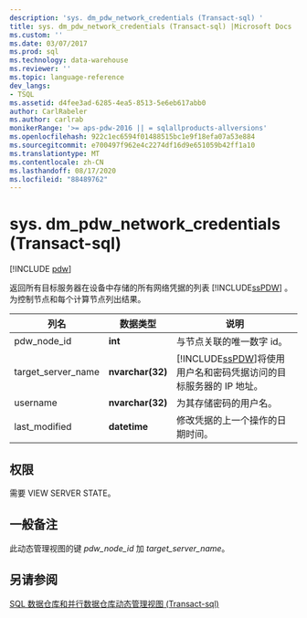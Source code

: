 ```yaml
---
description: 'sys. dm_pdw_network_credentials (Transact-sql) '
title: sys. dm_pdw_network_credentials (Transact-sql) |Microsoft Docs
ms.custom: ''
ms.date: 03/07/2017
ms.prod: sql
ms.technology: data-warehouse
ms.reviewer: ''
ms.topic: language-reference
dev_langs:
- TSQL
ms.assetid: d4fee3ad-6285-4ea5-8513-5e6eb617abb0
author: CarlRabeler
ms.author: carlrab
monikerRange: '>= aps-pdw-2016 || = sqlallproducts-allversions'
ms.openlocfilehash: 922c1ec6594f01488515bc1e9f18efa07a53e884
ms.sourcegitcommit: e700497f962e4c2274df16d9e651059b42ff1a10
ms.translationtype: MT
ms.contentlocale: zh-CN
ms.lasthandoff: 08/17/2020
ms.locfileid: "88489762"
---
```

# <a name="sysdm_pdw_network_credentials-transact-sql"></a>sys. dm_pdw_network_credentials (Transact-sql) 
[!INCLUDE [pdw](../../includes/applies-to-version/pdw.md)]

  返回所有目标服务器在设备中存储的所有网络凭据的列表 [!INCLUDE[ssPDW](../../includes/sspdw-md.md)] 。 为控制节点和每个计算节点列出结果。  
  
|列名|数据类型|说明|  
|-----------------|---------------|-----------------|  
|pdw_node_id|**int**|与节点关联的唯一数字 id。|  
|target_server_name|**nvarchar(32)**|[!INCLUDE[ssPDW](../../includes/sspdw-md.md)]将使用用户名和密码凭据访问的目标服务器的 IP 地址。|  
|username|**nvarchar(32)**|为其存储密码的用户名。|  
|last_modified|**datetime**|修改凭据的上一个操作的日期时间。|  
  
## <a name="permissions"></a>权限  
 需要 VIEW SERVER STATE。  
  
## <a name="general-remarks"></a>一般备注  
 此动态管理视图的键 *pdw_node_id* 加 *target_server_name*。  
  
## <a name="see-also"></a>另请参阅  
 [SQL 数据仓库和并行数据仓库动态管理视图 &#40;Transact-sql&#41;](../../relational-databases/system-dynamic-management-views/sql-and-parallel-data-warehouse-dynamic-management-views.md)  
  
  
